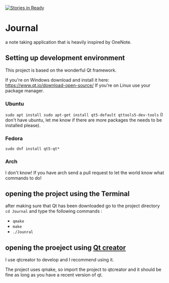 [![Stories in Ready](https://badge.waffle.io/lordadamson/Journal.png?label=ready&title=Ready)](https://waffle.io/lordadamson/Journal)
# Journal
a note taking application that is heavily inspired by OneNote.

## Setting up development environment
This project is based on the wonderful Qt framework.

If you're on Windows download and install it here: https://www.qt.io/download-open-source/
If you're on Linux use your package manager.
### Ubuntu
`sudo apt install sudo apt-get install qt5-default qttools5-dev-tools` (I don't have ubuntu, let me know if there are more packages the needs to be installed please).
### Fedora
`sudo dnf install qt5-qt*`
### Arch
I don't know! If you have arch send a pull request to let the world know what commands to do!

## opening the project using the Terminal
after making sure that Qt has been downloaded go to the project directory `cd Journal` and type the following commands :
*  `qmake`
*  `make`
*  `./Jounral`
## opening the proeject using [Qt creator](https://www.qt.io/ide/)
I use qtcreator to develop and I recommend using it.

The project uses qmake, so import the project to qtcreator and it should be fine as long as you have a recent version of qt.
